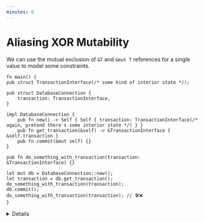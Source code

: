 ```yaml
---
minutes: 0
---
```


# Aliasing XOR Mutability

We can use the mutual exclusion of `&T` and `&mut T` references for a single value to model some constraints.

```rust,editable
fn main() {
pub struct TransactionInterface(/* some kind of interior state */);

pub struct DatabaseConnection {
    transaction: TransactionInterface,
}

impl DatabaseConnection {
    pub fn new() -> Self { Self { transaction: TransactionInterface(/* again, pretend there's some interior state */) } }
    pub fn get_transaction(&self) -> &TransactionInterface { &self.transaction }
    pub fn commit(&mut self) {}
}

pub fn do_something_with_transaction(transaction: &TransactionInterface) {}

let mut db = DatabaseConnection::new();
let transaction = db.get_transaction();
do_something_with_transaction(transaction);
db.commit();
do_something_with_transaction(transaction); // 🛠️❌
}
```

<details>

- This example shows how we can use the "Aliasing XOR Mutability" rule when it comes to shared and mutable references to model safe access to transactions for a database. This is a loose sketch of such a model, and rust database frameworks you use may not look anything like this in practice.

- As laid out in [generalizing ownership]("./generalizing-ownership.md") we can look at the ways Mutable References and Shareable References interact to see if they fit with the invariants we want to uphold for an API.

- Here we want to be able to write to a transaction, which has some internal breaking of rust rules we don't concern ourselves with, before then committing that transaction.

- By having the "commit transaction" method take a mutable reference, regardless of if mutation is happening, the borrow checker prevents references to the internal transaction surface persisting between calls to that method.

- The transaction itself can be modelled with a shareable reference, not necessarily because the interior state stays the same while we use it but because this prevents using the "commit transaction" functionality until the transaction is "over."

<!-- Entirely reasonable to reframe the example off this contradiction, but I think it has pedagogical value regardless. -->
- Tangential: We could instead have the `get_transaction` method return a mutable reference off a mutable reference to self (`fn get_transaction(&mut self) -> &mut TransactionInterface`) but we're trying to show off the ways shareable and mutable references exclude each other here.

</details>